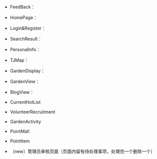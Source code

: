 - FeedBack：



- HomePage：



- Login&Register：



- SearchResult：



- PersonalInfo：



- TJMap：



- GardenDisplay：



- GardenView：



- BlogView：



- CurrentHotList



- VolunteerRecruitment



- GardenActivity



- PointMall



- PointItem



- （new）管理员审核页面（页面内留有待处理事项，处理完一个删除一个）



